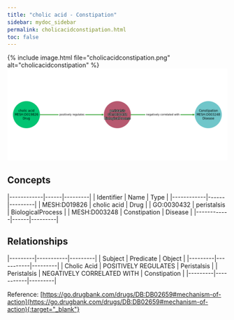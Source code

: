 ```yaml
---
title: "cholic acid - Constipation"
sidebar: mydoc_sidebar
permalink: cholicacidconstipation.html
toc: false 
---
```


{% include image.html file="cholicacidconstipation.png" alt="cholicacidconstipation" %}![Path Visualization](/images/cholicacidconstipation.png)

## Concepts

|------------|------|---------|
| Identifier | Name | Type    |
|------------|------|---------|
| MESH:D019826 | cholic acid | Drug |
| GO:0030432 | peristalsis | BiologicalProcess |
| MESH:D003248 | Constipation | Disease |
|------------|------|---------|

## Relationships

|---------|-----------|---------|
| Subject | Predicate | Object  |
|---------|-----------|---------|
| Cholic Acid | POSITIVELY REGULATES | Peristalsis |
| Peristalsis | NEGATIVELY CORRELATED WITH | Constipation |
|---------|-----------|---------|

Reference: [https://go.drugbank.com/drugs/DB:DB02659#mechanism-of-action](https://go.drugbank.com/drugs/DB:DB02659#mechanism-of-action){:target="_blank"}